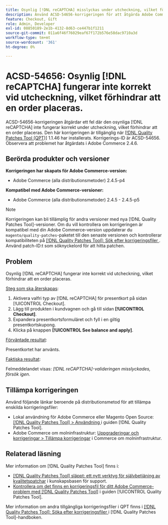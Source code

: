 ```yaml
---
title: Osynlig [!DNL reCAPTCHA] misslyckas under utcheckning, vilket förhindrar att ordern placeras
description: Använd ACSD-54656-korrigeringen för att åtgärda Adobe Commerce-problemet där den osynliga [!DNL reCAPTCHA]  inte fungerar som den ska vid utcheckning, vilket förhindrar att en order läggs.
feature: Checkout, Gift
role: Admin, Developer
exl-id: 08850189-2e1b-4132-8d63-ce447b1f1211
source-git-commit: 011a6f46f76029eaf67f172b576e58dac9710a3d
workflow-type: tm+mt
source-wordcount: '361'
ht-degree: 0%

---
```


# ACSD-54656: Osynlig [!DNL reCAPTCHA] fungerar inte korrekt vid utcheckning, vilket förhindrar att en order placeras.

ACSD-54656-korrigeringen åtgärdar ett fel där den osynliga [!DNL reCAPTCHA] inte fungerar korrekt under utcheckning, vilket förhindrar att en order placeras. Den här korrigeringen är tillgänglig när [[!DNL Quality Patches Tool (QPT)]](https://experienceleague.adobe.com/sv/docs/commerce-operations/tools/quality-patches-tool/quality-patches-tool-to-self-serve-quality-patches) 1.1.46 har installerats. Korrigerings-ID är ACSD-54656. Observera att problemet har åtgärdats i Adobe Commerce 2.4.6.

## Berörda produkter och versioner

**Korrigeringen har skapats för Adobe Commerce-version:**

* Adobe Commerce (alla distributionsmetoder) 2.4.5-p4

**Kompatibel med Adobe Commerce-versioner:**

* Adobe Commerce (alla distributionsmetoder) 2.4.5 - 2.4.5-p5

>[!NOTE]
>
>Korrigeringen kan bli tillämplig för andra versioner med nya [!DNL Quality Patches Tool]-versioner. Om du vill kontrollera om korrigeringen är kompatibel med din Adobe Commerce-version uppdaterar du `magento/quality-patches`-paketet till den senaste versionen och kontrollerar kompatibiliteten på [[!DNL Quality Patches Tool]: Sök efter korrigeringsfiler ](https://experienceleague.adobe.com/tools/commerce-quality-patches/index.html?lang=sv-SE). Använd patch-ID:t som söknyckelord för att hitta patchen.

## Problem

Osynlig [!DNL reCAPTCHA] fungerar inte korrekt vid utcheckning, vilket förhindrar att en order placeras.

<u>Steg som ska återskapas</u>:

1. Aktivera valfri typ av [!DNL reCAPTCHA] för presentkort på sidan [!UICONTROL Checkout].
1. Lägg till produkten i kundvagnen och gå till sidan **[!UICONTROL Checkout]**.
1. Expandera presentkortsformuläret och fyll i en giltig presentkortskupong.
1. Klicka på knappen **[!UICONTROL See balance and apply]**.

<u>Förväntade resultat</u>:

Presentkortet har använts.

<u>Faktiska resultat</u>:

Felmeddelandet visas: *[!DNL reCAPTCHA]-valideringen misslyckades, försök igen*.

## Tillämpa korrigeringen

Använd följande länkar beroende på distributionsmetod för att tillämpa enskilda korrigeringsfiler:

* Lokal användning för Adobe Commerce eller Magento Open Source: [[!DNL Quality Patches Tool] > Användning ](/help/tools/quality-patches-tool/usage.md) i guiden [!DNL Quality Patches Tool].
* Adobe Commerce om molninfrastruktur: [Uppgraderingar och korrigeringar > Tillämpa korrigeringar](https://experienceleague.adobe.com/docs/commerce-cloud-service/user-guide/develop/upgrade/apply-patches.html?lang=sv-SE) i Commerce om molninfrastruktur.

## Relaterad läsning

Mer information om [!DNL Quality Patches Tool] finns i:

* [[!DNL Quality Patches Tool] släppt: ett nytt verktyg för självbetjäning av kvalitetspatchar](https://experienceleague.adobe.com/sv/docs/commerce-operations/tools/quality-patches-tool/quality-patches-tool-to-self-serve-quality-patches) i kunskapsbasen för support.
* [Kontrollera om det finns en korrigeringsfil för ditt Adobe Commerce-problem med  [!DNL Quality Patches Tool]](/help/tools/quality-patches-tool/patches-available-in-qpt/check-patch-for-magento-issue-with-magento-quality-patches.md) i guiden [!UICONTROL Quality Patches Tool].


Mer information om andra tillgängliga korrigeringsfiler i QPT finns i [[!DNL Quality Patches Tool]: Söka efter korrigeringsfiler ](https://experienceleague.adobe.com/tools/commerce-quality-patches/index.html?lang=sv-SE) i [!DNL Quality Patches Tool]-handboken.

